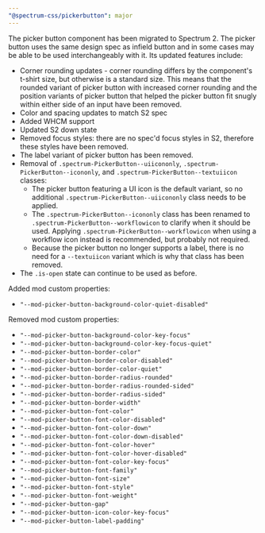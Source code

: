 ```yaml
---
"@spectrum-css/pickerbutton": major
---
```


The picker button component has been migrated to Spectrum 2. The picker button uses the same design spec as infield button and in some cases may be able to be used interchangeably with it. Its updated features include:

- Corner rounding updates - corner rounding differs by the component's t-shirt size, but otherwise is a standard size. This means that the rounded variant of picker button with increased corner rounding and the position variants of picker button that helped the picker button fit snugly within either side of an input have been removed.
- Color and spacing updates to match S2 spec
- Added WHCM support
- Updated S2 down state
- Removed focus styles: there are no spec'd focus styles in S2, therefore these styles have been removed.
- The label variant of picker button has been removed.
- Removal of `.spectrum-PickerButton--uiicononly`, `.spectrum-PickerButton--icononly`, and `.spectrum-PickerButton--textuiicon` classes:
  - The picker button featuring a UI icon is the default variant, so no additional `.spectrum-PickerButton--uiicononly` class needs to be applied.
  - The `.spectrum-PickerButton--icononly` class has been renamed to `.spectrum-PickerButton--workflowicon` to clarify when it should be used. Applying `.spectrum-PickerButton--workflowicon` when using a workflow icon instead is recommended, but probably not required.
  - Because the picker button no longer supports a label, there is no need for a `--textuiicon` variant which is why that class has been removed.
- The `.is-open` state can continue to be used as before.

Added mod custom properties:

- `"--mod-picker-button-background-color-quiet-disabled"`

Removed mod custom properties:

- `"--mod-picker-button-background-color-key-focus"`
- `"--mod-picker-button-background-color-key-focus-quiet"`
- `"--mod-picker-button-border-color"`
- `"--mod-picker-button-border-color-disabled"`
- `"--mod-picker-button-border-color-quiet"`
- `"--mod-picker-button-border-radius-rounded"`
- `"--mod-picker-button-border-radius-rounded-sided"`
- `"--mod-picker-button-border-radius-sided"`
- `"--mod-picker-button-border-width"`
- `"--mod-picker-button-font-color"`
- `"--mod-picker-button-font-color-disabled"`
- `"--mod-picker-button-font-color-down"`
- `"--mod-picker-button-font-color-down-disabled"`
- `"--mod-picker-button-font-color-hover"`
- `"--mod-picker-button-font-color-hover-disabled"`
- `"--mod-picker-button-font-color-key-focus"`
- `"--mod-picker-button-font-family"`
- `"--mod-picker-button-font-size"`
- `"--mod-picker-button-font-style"`
- `"--mod-picker-button-font-weight"`
- `"--mod-picker-button-gap"`
- `"--mod-picker-button-icon-color-key-focus"`
- `"--mod-picker-button-label-padding"`
